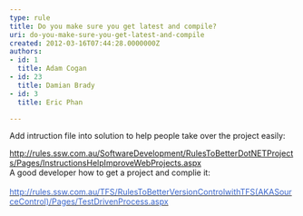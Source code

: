 ```yaml
---
type: rule
title: Do you make sure you get latest and compile?
uri: do-you-make-sure-you-get-latest-and-compile
created: 2012-03-16T07:44:28.0000000Z
authors:
- id: 1
  title: Adam Cogan
- id: 23
  title: Damian Brady
- id: 3
  title: Eric Phan

---
```




<span class='intro'> <div>Add intruction file into solution to help people take over the project easily&#58;</div>
<div><a href="/SoftwareDevelopment/RulesToBetterDotNETProjects/Pages/InstructionsHelpImproveWebProjects.aspx">http&#58;//rules.ssw.com.au/SoftwareDevelopment/RulesToBetterDotNETProjects/Pages/InstructionsHelpImproveWebProjects.aspx</a></div>
<div>A good developer how to get a project and complie it&#58;</div>
<div>​<a href="/TFS/RulesToBetterVersionControlwithTFS(AKASourceControl)/Pages/TestDrivenProcess.aspx"><font color="#3a66cc">http&#58;//rules.ssw.com.au/TFS/RulesToBetterVersionControlwithTFS(AKASourceControl)/Pages/TestDrivenProcess.aspx</font></a></div>
<div>&#160;</div> </span>




